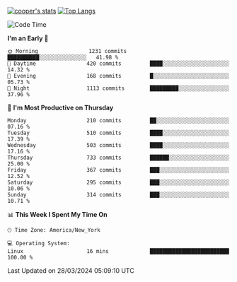 [![cooper's stats](https://github-readme-stats-dwoluvhms-coopjz.vercel.app/api?username=coopjz&count_private=true)](https://github.com/coopjz/github-readme-stats)
[![Top Langs](https://github-readme-stats-dwoluvhms-coopjz.vercel.app/api/top-langs/?username=coopjz&count_private=true&langs_count=8&layout=compact)](https://github.com/coopjz/github-readme-stats)
<!--START_SECTION:waka-->
![Code Time](http://img.shields.io/badge/Code%20Time-1%20hr%205%20mins-blue)

**I'm an Early 🐤** 

```text
🌞 Morning                1231 commits        ██████████░░░░░░░░░░░░░░░   41.98 % 
🌆 Daytime                420 commits         ████░░░░░░░░░░░░░░░░░░░░░   14.32 % 
🌃 Evening                168 commits         █░░░░░░░░░░░░░░░░░░░░░░░░   05.73 % 
🌙 Night                  1113 commits        █████████░░░░░░░░░░░░░░░░   37.96 % 
```
📅 **I'm Most Productive on Thursday** 

```text
Monday                   210 commits         ██░░░░░░░░░░░░░░░░░░░░░░░   07.16 % 
Tuesday                  510 commits         ████░░░░░░░░░░░░░░░░░░░░░   17.39 % 
Wednesday                503 commits         ████░░░░░░░░░░░░░░░░░░░░░   17.16 % 
Thursday                 733 commits         ██████░░░░░░░░░░░░░░░░░░░   25.00 % 
Friday                   367 commits         ███░░░░░░░░░░░░░░░░░░░░░░   12.52 % 
Saturday                 295 commits         ███░░░░░░░░░░░░░░░░░░░░░░   10.06 % 
Sunday                   314 commits         ███░░░░░░░░░░░░░░░░░░░░░░   10.71 % 
```


📊 **This Week I Spent My Time On** 

```text
🕑︎ Time Zone: America/New_York

💻 Operating System: 
Linux                    16 mins             █████████████████████████   100.00 % 
```


 Last Updated on 28/03/2024 05:09:10 UTC
<!--END_SECTION:waka-->
